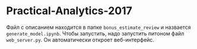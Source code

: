 # Practical-Analytics-2017

Файл с описанием находится в папке `bonus_estimate_review` и назвается `generate_model.ipynb`. Чтобы запустить, надо запустить питоном файл `web_server.py`. Он автоматически откроет веб-интерфейс.
